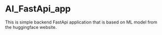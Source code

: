 # AI_FastApi_app
This is simple backend FastApi application that is based on ML model from the huggingface website.
